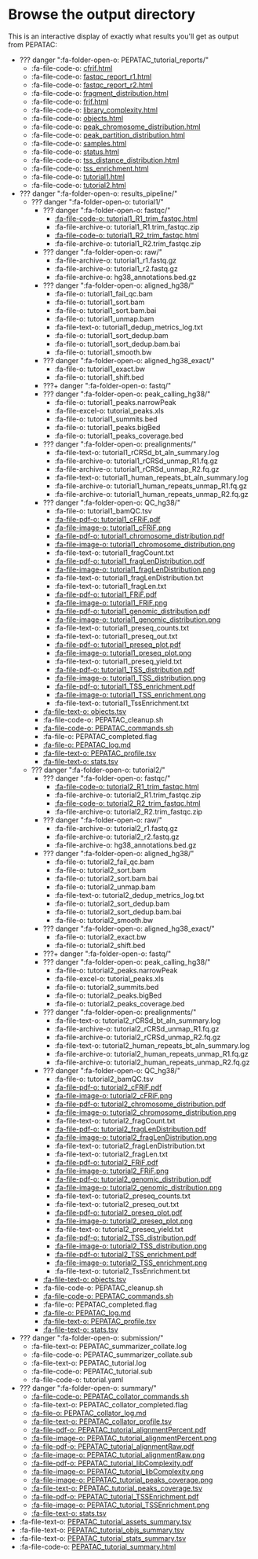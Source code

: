 # Browse the output directory

This is an interactive display of exactly what results you'll get as output from PEPATAC:

* ??? danger ":fa-folder-open-o: PEPATAC_tutorial_reports/"
    * :fa-file-code-o: [cfrif.html](files/examples/tutorial/PEPATAC_tutorial_reports/cfrif.html)
    * :fa-file-code-o: [fastqc_report_r1.html](files/examples/tutorial/PEPATAC_tutorial_reports/fastqc_report_r1.html)
    * :fa-file-code-o: [fastqc_report_r2.html](files/examples/tutorial/PEPATAC_tutorial_reports/fastqc_report_r2.html)
    * :fa-file-code-o: [fragment_distribution.html](files/examples/tutorial/PEPATAC_tutorial_reports/fragment_distribution.html)
    * :fa-file-code-o: [frif.html](files/examples/tutorial/PEPATAC_tutorial_reports/frif.html)
    * :fa-file-code-o: [library_complexity.html](files/examples/tutorial/PEPATAC_tutorial_reports/library_complexity.html)
    * :fa-file-code-o: [objects.html](files/examples/tutorial/PEPATAC_tutorial_reports/objects.html)
    * :fa-file-code-o: [peak_chromosome_distribution.html](files/examples/tutorial/PEPATAC_tutorial_reports/peak_chromosome_distribution.html)
    * :fa-file-code-o: [peak_partition_distribution.html](files/examples/tutorial/PEPATAC_tutorial_reports/peak_partition_distribution.html) 
    * :fa-file-code-o: [samples.html](files/examples/tutorial/PEPATAC_tutorial_reports/samples.html)
    * :fa-file-code-o: [status.html](files/examples/tutorial/PEPATAC_tutorial_reports/status.html)
    * :fa-file-code-o: [tss_distance_distribution.html](files/examples/tutorial/PEPATAC_tutorial_reports/tss_distance_distribution.html)
    * :fa-file-code-o: [tss_enrichment.html](files/examples/tutorial/PEPATAC_tutorial_reports/tss_enrichment.html)
    * :fa-file-code-o: [tutorial1.html](files/examples/tutorial/PEPATAC_tutorial_reports/tutorial1.html)
    * :fa-file-code-o: [tutorial2.html](files/examples/tutorial/PEPATAC_tutorial_reports/tutorial2.html)
* ??? danger ":fa-folder-open-o: results_pipeline/"
    * ??? danger ":fa-folder-open-o: tutorial1/"
        * ??? danger ":fa-folder-open-o: fastqc/"
            * [:fa-file-code-o: tutorial1_R1_trim_fastqc.html](files/examples/tutorial/results_pipeline/tutorial1/fastqc/tutorial1_R1_trim_fastqc.html)
            * :fa-file-archive-o: tutorial1_R1.trim_fastqc.zip
            * [:fa-file-code-o: tutorial1_R2_trim_fastqc.html](files/examples/tutorial/results_pipeline/tutorial1/fastqc/tutorial1_R2_trim_fastqc.html)
            * :fa-file-archive-o: tutorial1_R2.trim_fastqc.zip
        * ??? danger ":fa-folder-open-o: raw/"
            * :fa-file-archive-o: tutorial1_r1.fastq.gz
            * :fa-file-archive-o: tutorial1_r2.fastq.gz
            * :fa-file-archive-o: hg38_annotations.bed.gz 
        * ??? danger ":fa-folder-open-o: aligned_hg38/"
            * :fa-file-o: tutorial1_fail_qc.bam
            * :fa-file-o: tutorial1_sort.bam
            * :fa-file-o: tutorial1_sort.bam.bai
            * :fa-file-o: tutorial1_unmap.bam
            * :fa-file-text-o: tutorial1_dedup_metrics_log.txt
            * :fa-file-o: tutorial1_sort_dedup.bam
            * :fa-file-o: tutorial1_sort_dedup.bam.bai
            * :fa-file-o: tutorial1_smooth.bw
        * ??? danger ":fa-folder-open-o: aligned_hg38_exact/"
            * :fa-file-o: tutorial1_exact.bw
            * :fa-file-o: tutorial1_shift.bed
        * ???+ danger ":fa-folder-open-o: fastq/"
        * ??? danger ":fa-folder-open-o: peak_calling_hg38/"
            * :fa-file-o: tutorial1_peaks.narrowPeak
            * :fa-file-excel-o: tutorial_peaks.xls
            * :fa-file-o: tutorial1_summits.bed
            * :fa-file-o: tutorial1_peaks.bigBed
            * :fa-file-o: tutorial1_peaks_coverage.bed
        * ??? danger ":fa-folder-open-o: prealignments/"
            * :fa-file-text-o: tutorial1_rCRSd_bt_aln_summary.log
            * :fa-file-archive-o: tutorial1_rCRSd_unmap_R1.fq.gz
            * :fa-file-archive-o: tutorial1_rCRSd_unmap_R2.fq.gz
            * :fa-file-text-o: tutorial1_human_repeats_bt_aln_summary.log
            * :fa-file-archive-o: tutorial1_human_repeats_unmap_R1.fq.gz
            * :fa-file-archive-o: tutorial1_human_repeats_unmap_R2.fq.gz
        * ??? danger ":fa-folder-open-o: QC_hg38/"
            * :fa-file-o: tutorial1_bamQC.tsv
            * [:fa-file-pdf-o: tutorial1_cFRiF.pdf](files/examples/tutorial/results_pipeline/tutorial1/QC_hg38/tutorial1_cFRiF.pdf)
            * [:fa-file-image-o: tutorial1_cFRiF.png](files/examples/tutorial/results_pipeline/tutorial1/QC_hg38/tutorial1_cFRiF.png)
            * [:fa-file-pdf-o: tutorial1_chromosome_distribution.pdf](files/examples/tutorial/results_pipeline/tutorial1/QC_hg38/tutorial1_chromosome_distribution.pdf)
            * [:fa-file-image-o: tutorial1_chromosome_distribution.png](files/examples/tutorial/results_pipeline/tutorial1/QC_hg38/tutorial1_chromosome_distribution.png)
            * :fa-file-text-o: tutorial1_fragCount.txt
            * [:fa-file-pdf-o: tutorial1_fragLenDistribution.pdf](files/examples/tutorial/results_pipeline/tutorial1/QC_hg38/tutorial1_fragLenDistribution.pdf)
            * [:fa-file-image-o: tutorial1_fragLenDistribution.png](files/examples/tutorial/results_pipeline/tutorial1/QC_hg38/tutorial1_fragLenDistribution.png)
            * :fa-file-text-o: tutorial1_fragLenDistribution.txt
            * :fa-file-text-o: tutorial1_fragLen.txt
            * [:fa-file-pdf-o: tutorial1_FRiF.pdf](files/examples/tutorial/results_pipeline/tutorial1/QC_hg38/tutorial1_FRiF.pdf)
            * [:fa-file-image-o: tutorial1_FRiF.png](files/examples/tutorial/results_pipeline/tutorial1/QC_hg38/tutorial1_FRiF.png)
            * [:fa-file-pdf-o: tutorial1_genomic_distribution.pdf](files/examples/tutorial/results_pipeline/tutorial1/QC_hg38/tutorial1_genomic_distribution.pdf)
            * [:fa-file-image-o: tutorial1_genomic_distribution.png](files/examples/tutorial/results_pipeline/tutorial1/QC_hg38/tutorial1_genomic_distribution.png)
            * :fa-file-text-o: tutorial1_preseq_counts.txt
            * :fa-file-text-o: tutorial1_preseq_out.txt
            * [:fa-file-pdf-o: tutorial1_preseq_plot.pdf](files/examples/tutorial/results_pipeline/tutorial1/QC_hg38/tutorial1_preseq_plot.pdf)
            * [:fa-file-image-o: tutorial1_preseq_plot.png](files/examples/tutorial/results_pipeline/tutorial1/QC_hg38/tutorial1_preseq_plot.png)
            * :fa-file-text-o: tutorial1_preseq_yield.txt
            * [:fa-file-pdf-o: tutorial1_TSS_distribution.pdf](files/examples/tutorial/results_pipeline/tutorial1/QC_hg38/tutorial1_TSS_distribution.pdf)
            * [:fa-file-image-o: tutorial1_TSS_distribution.png](files/examples/tutorial/results_pipeline/tutorial1/QC_hg38/tutorial1_TSS_distribution.png)
            * [:fa-file-pdf-o: tutorial1_TSS_enrichment.pdf](files/examples/tutorial/results_pipeline/tutorial1/QC_hg38/tutorial1_TSS_enrichment.pdf)
            * [:fa-file-image-o: tutorial1_TSS_enrichment.png](files/examples/tutorial/results_pipeline/tutorial1/QC_hg38/tutorial1_TSS_enrichment.png)
            * :fa-file-text-o: tutorial1_TssEnrichment.txt
        * [:fa-file-text-o: objects.tsv](files/examples/tutorial/results_pipeline/tutorial1/objects.tsv) 
        * :fa-file-code-o: PEPATAC_cleanup.sh
        * [:fa-file-code-o: PEPATAC_commands.sh](files/examples/tutorial/results_pipeline/tutorial1/PEPATAC_commands.sh)
        * :fa-file-o: PEPATAC_completed.flag
        * [:fa-file-o: PEPATAC_log.md](files/examples/tutorial/results_pipeline/tutorial1/PEPATAC_log.md)
        * [:fa-file-text-o: PEPATAC_profile.tsv](files/examples/tutorial/results_pipeline/tutorial1/PEPATAC_profile.tsv)
        * [:fa-file-text-o: stats.tsv](files/examples/tutorial/results_pipeline/tutorial1/stats.tsv)
    * ??? danger ":fa-folder-open-o: tutorial2/"
        * ??? danger ":fa-folder-open-o: fastqc/"
            * [:fa-file-code-o: tutorial2_R1_trim_fastqc.html](files/examples/tutorial/results_pipeline/tutorial2/fastqc/tutorial2_R1_trim_fastqc.html)
            * :fa-file-archive-o: tutorial2_R1.trim_fastqc.zip
            * [:fa-file-code-o: tutorial2_R2_trim_fastqc.html](files/examples/tutorial/results_pipeline/tutorial2/fastqc/tutorial2_R2_trim_fastqc.html)
            * :fa-file-archive-o: tutorial2_R2.trim_fastqc.zip
        * ??? danger ":fa-folder-open-o: raw/"
            * :fa-file-archive-o: tutorial2_r1.fastq.gz
            * :fa-file-archive-o: tutorial2_r2.fastq.gz
            * :fa-file-archive-o: hg38_annotations.bed.gz 
        * ??? danger ":fa-folder-open-o: aligned_hg38/"
            * :fa-file-o: tutorial2_fail_qc.bam
            * :fa-file-o: tutorial2_sort.bam
            * :fa-file-o: tutorial2_sort.bam.bai
            * :fa-file-o: tutorial2_unmap.bam
            * :fa-file-text-o: tutorial2_dedup_metrics_log.txt
            * :fa-file-o: tutorial2_sort_dedup.bam
            * :fa-file-o: tutorial2_sort_dedup.bam.bai
            * :fa-file-o: tutorial2_smooth.bw
        * ??? danger ":fa-folder-open-o: aligned_hg38_exact/"
            * :fa-file-o: tutorial2_exact.bw
            * :fa-file-o: tutorial2_shift.bed
        * ???+ danger ":fa-folder-open-o: fastq/"
        * ??? danger ":fa-folder-open-o: peak_calling_hg38/"
            * :fa-file-o: tutorial2_peaks.narrowPeak
            * :fa-file-excel-o: tutorial_peaks.xls
            * :fa-file-o: tutorial2_summits.bed
            * :fa-file-o: tutorial2_peaks.bigBed
            * :fa-file-o: tutorial2_peaks_coverage.bed
        * ??? danger ":fa-folder-open-o: prealignments/"
            * :fa-file-text-o: tutorial2_rCRSd_bt_aln_summary.log
            * :fa-file-archive-o: tutorial2_rCRSd_unmap_R1.fq.gz
            * :fa-file-archive-o: tutorial2_rCRSd_unmap_R2.fq.gz
            * :fa-file-text-o: tutorial2_human_repeats_bt_aln_summary.log
            * :fa-file-archive-o: tutorial2_human_repeats_unmap_R1.fq.gz
            * :fa-file-archive-o: tutorial2_human_repeats_unmap_R2.fq.gz
        * ??? danger ":fa-folder-open-o: QC_hg38/"
            * :fa-file-o: tutorial2_bamQC.tsv
            * [:fa-file-pdf-o: tutorial2_cFRiF.pdf](files/examples/tutorial/results_pipeline/tutorial2/QC_hg38/tutorial2_cFRiF.pdf)
            * [:fa-file-image-o: tutorial2_cFRiF.png](files/examples/tutorial/results_pipeline/tutorial2/QC_hg38/tutorial2_cFRiF.png)
            * [:fa-file-pdf-o: tutorial2_chromosome_distribution.pdf](files/examples/tutorial/results_pipeline/tutorial2/QC_hg38/tutorial2_chromosome_distribution.pdf)
            * [:fa-file-image-o: tutorial2_chromosome_distribution.png](files/examples/tutorial/results_pipeline/tutorial2/QC_hg38/tutorial2_chromosome_distribution.png)
            * :fa-file-text-o: tutorial2_fragCount.txt
            * [:fa-file-pdf-o: tutorial2_fragLenDistribution.pdf](files/examples/tutorial/results_pipeline/tutorial2/QC_hg38/tutorial2_fragLenDistribution.pdf)
            * [:fa-file-image-o: tutorial2_fragLenDistribution.png](files/examples/tutorial/results_pipeline/tutorial2/QC_hg38/tutorial2_fragLenDistribution.png)
            * :fa-file-text-o: tutorial2_fragLenDistribution.txt
            * :fa-file-text-o: tutorial2_fragLen.txt
            * [:fa-file-pdf-o: tutorial2_FRiF.pdf](files/examples/tutorial/results_pipeline/tutorial2/QC_hg38/tutorial2_FRiF.pdf)
            * [:fa-file-image-o: tutorial2_FRiF.png](files/examples/tutorial/results_pipeline/tutorial2/QC_hg38/tutorial2_FRiF.png)
            * [:fa-file-pdf-o: tutorial2_genomic_distribution.pdf](files/examples/tutorial/results_pipeline/tutorial2/QC_hg38/tutorial2_genomic_distribution.pdf)
            * [:fa-file-image-o: tutorial2_genomic_distribution.png](files/examples/tutorial/results_pipeline/tutorial2/QC_hg38/tutorial2_genomic_distribution.png)
            * :fa-file-text-o: tutorial2_preseq_counts.txt
            * :fa-file-text-o: tutorial2_preseq_out.txt
            * [:fa-file-pdf-o: tutorial2_preseq_plot.pdf](files/examples/tutorial/results_pipeline/tutorial2/QC_hg38/tutorial2_preseq_plot.pdf)
            * [:fa-file-image-o: tutorial2_preseq_plot.png](files/examples/tutorial/results_pipeline/tutorial2/QC_hg38/tutorial2_preseq_plot.png)
            * :fa-file-text-o: tutorial2_preseq_yield.txt
            * [:fa-file-pdf-o: tutorial2_TSS_distribution.pdf](files/examples/tutorial/results_pipeline/tutorial2/QC_hg38/tutorial2_TSS_distribution.pdf)
            * [:fa-file-image-o: tutorial2_TSS_distribution.png](files/examples/tutorial/results_pipeline/tutorial2/QC_hg38/tutorial2_TSS_distribution.png)
            * [:fa-file-pdf-o: tutorial2_TSS_enrichment.pdf](files/examples/tutorial/results_pipeline/tutorial2/QC_hg38/tutorial2_TSS_enrichment.pdf)
            * [:fa-file-image-o: tutorial2_TSS_enrichment.png](files/examples/tutorial/results_pipeline/tutorial2/QC_hg38/tutorial2_TSS_enrichment.png)
            * :fa-file-text-o: tutorial2_TssEnrichment.txt
        * [:fa-file-text-o: objects.tsv](files/examples/tutorial/results_pipeline/tutorial2/objects.tsv) 
        * :fa-file-code-o: PEPATAC_cleanup.sh
        * [:fa-file-code-o: PEPATAC_commands.sh](files/examples/tutorial/results_pipeline/tutorial2/PEPATAC_commands.sh)
        * :fa-file-o: PEPATAC_completed.flag
        * [:fa-file-o: PEPATAC_log.md](files/examples/tutorial/results_pipeline/tutorial2/PEPATAC_log.md)
        * [:fa-file-text-o: PEPATAC_profile.tsv](files/examples/tutorial/results_pipeline/tutorial2/PEPATAC_profile.tsv)
        * [:fa-file-text-o: stats.tsv](files/examples/tutorial/results_pipeline/tutorial2/stats.tsv)
* ??? danger ":fa-folder-open-o: submission/"
    * :fa-file-text-o: PEPATAC_summarizer_collate.log
    * :fa-file-code-o: PEPATAC_summarizer_collate.sub
    * :fa-file-text-o: PEPATAC_tutorial.log
    * :fa-file-code-o: PEPATAC_tutorial.sub
    * :fa-file-code-o: tutorial.yaml    
* ??? danger ":fa-folder-open-o: summary/"
    * [:fa-file-code-o: PEPATAC_collator_commands.sh](files/examples/tutorial/summary/PEPATAC_collator_commands.sh)
    * :fa-file-text-o: PEPATAC_collator_completed.flag
    * [:fa-file-o: PEPATAC_collator_log.md](files/examples/tutorial/summary/PEPATAC_collator_log.md)
    * [:fa-file-text-o: PEPATAC_collator_profile.tsv](files/examples/tutorial/summary/PEPATAC_collator_profile.tsv)
    * [:fa-file-pdf-o: PEPATAC_tutorial_alignmentPercent.pdf](files/examples/tutorial/summary/PEPATAC_tutorial_alignmentPercent.pdf)
    * [:fa-file-image-o: PEPATAC_tutorial_alignmentPercent.png](files/examples/tutorial/summary/PEPATAC_tutorial_alignmentPercent.png)
    * [:fa-file-pdf-o: PEPATAC_tutorial_alignmentRaw.pdf](files/examples/tutorial/summary/PEPATAC_tutorial_alignmentRaw.pdf)
    * [:fa-file-image-o: PEPATAC_tutorial_alignmentRaw.png](files/examples/tutorial/summary/PEPATAC_tutorial_alignmentRaw.png)
    * [:fa-file-pdf-o: PEPATAC_tutorial_libComplexity.pdf](files/examples/tutorial/summary/PEPATAC_tutorial_libComplexity.pdf)
    * [:fa-file-image-o: PEPATAC_tutorial_libComplexity.png](files/examples/tutorial/summary/PEPATAC_tutorial_libComplexity.png)
    * [:fa-file-image-o: PEPATAC_tutorial_peaks_coverage.png](files/examples/tutorial/summary/PEPATAC_tutorial_peaks_coverage.png)
    * [:fa-file-text-o: PEPATAC_tutorial_peaks_coverage.tsv](files/examples/tutorial/summary/PEPATAC_tutorial_peaks_coverage.tsv)
    * [:fa-file-pdf-o: PEPATAC_tutorial_TSSEnrichment.pdf](files/examples/tutorial/summary/PEPATAC_tutorial_TSSEnrichment.pdf)
    * [:fa-file-image-o: PEPATAC_tutorial_TSSEnrichment.png](files/examples/tutorial/summary/PEPATAC_tutorial_TSSEnrichment.png)
    * [:fa-file-text-o: stats.tsv](files/examples/tutorial/summary/stats.tsv)
* :fa-file-text-o: [PEPATAC_tutorial_assets_summary.tsv](files/examples/tutorial/PEPATAC_tutorial_assets_summary.tsv)
* :fa-file-text-o: [PEPATAC_tutorial_objs_summary.tsv](files/examples/tutorial/PEPATAC_tutorial_objs_summary.tsv)
* :fa-file-text-o: [PEPATAC_tutorial_stats_summary.tsv](files/examples/tutorial/PEPATAC_tutorial_stats_summary.tsv)
* :fa-file-code-o: [PEPATAC_tutorial_summary.html](files/examples/tutorial/PEPATAC_tutorial_summary.html)

